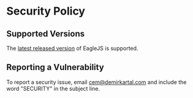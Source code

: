 # Security Policy

## Supported Versions

The [latest released version](https://github.com/demirkartal/eaglejs/releases) of EagleJS is supported.

## Reporting a Vulnerability

To report a security issue, email [cem@demirkartal.com](mailto:cem@demirkartal.com) and include the word "SECURITY" in the subject line.

